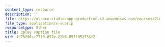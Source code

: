 ```yaml
---
content_type: resource
description: ''
file: https://ol-ocw-studio-app-production.s3.amazonaws.com/courses/21g-107-chinese-i-streamlined-fall-2014/1c79896c77f0057e22b68531951758f2_FtIdQUcZlWU.srt
file_type: application/x-subrip
resourcetype: Other
title: 3play caption file
uid: 1c79896c-77f0-057e-22b6-8531951758f2
---
```

